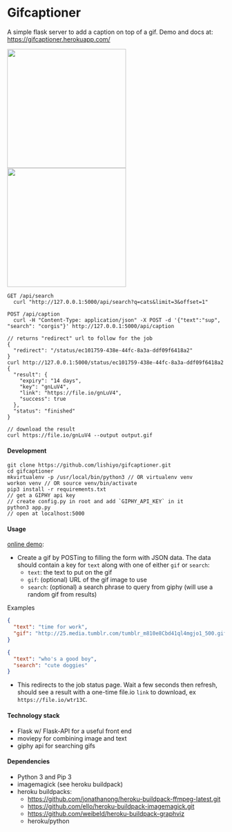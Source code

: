 # Gifcaptioner

A simple flask server to add a caption on top of a gif. Demo and docs at: https://gifcaptioner.herokuapp.com/

<img src=https://media.giphy.com/media/3ohs7SIXVLf9HkE1HO/giphy.gif height=275> <img src=https://media.giphy.com/media/xT0xehettm94WhYamk/giphy.gif height=275>

```
GET /api/search
  curl "http://127.0.0.1:5000/api/search?q=cats&limit=3&offset=1"

POST /api/caption
  curl -H "Content-Type: application/json" -X POST -d '{"text":"sup", "search": "corgis"}' http://127.0.0.1:5000/api/caption

// returns "redirect" url to follow for the job
{
  "redirect": "/status/ec101759-438e-44fc-8a3a-ddf09f6418a2"
}
curl http://127.0.0.1:5000/status/ec101759-438e-44fc-8a3a-ddf09f6418a2
{
  "result": {
    "expiry": "14 days",
    "key": "gnLuV4",
    "link": "https://file.io/gnLuV4",
    "success": true
  },
  "status": "finished"
}

// download the result
curl https://file.io/gnLuV4 --output output.gif
```

#### Development
```shell
git clone https://github.com/lishiyo/gifcaptioner.git
cd gifcaptioner
mkvirtualenv -p /usr/local/bin/python3 // OR virtualenv venv
workon venv // OR source venv/bin/activate
pip3 install -r requirements.txt
// get a GIPHY api key
// create config.py in root and add `GIPHY_API_KEY` in it
python3 app.py
// open at localhost:5000
```

#### Usage
[online demo](https://gifcaptioner.herokuapp.com/):
- Create a gif by POSTing to filling the form with JSON data. The data should contain a key for `text` along with one of either `gif` or `search`:
  - `text`: the text to put on the gif
  - `gif`: (optional) URL of the gif image to use
  - `search`: (optional) a search phrase to query from giphy (will use a random gif from results)
  
Examples
```json
{
  "text": "time for work", 
  "gif": "http://25.media.tumblr.com/tumblr_m810e8Cbd41ql4mgjo1_500.gif"
}
```
```json
{
  "text": "who's a good boy", 
  "search": "cute doggies"
}
```

- This redirects to the job status page. Wait a few seconds then refresh, should see a result with a one-time file.io `link` to download, ex `https://file.io/wtr13C`.

#### Technology stack
- Flask w/ Flask-API for a useful front end
- moviepy for combining image and text
- giphy api for searching gifs

#### Dependencies
- Python 3 and Pip 3
- imagemagick (see heroku buildpack)
- heroku buildpacks: 
  - https://github.com/jonathanong/heroku-buildpack-ffmpeg-latest.git
  - https://github.com/ello/heroku-buildpack-imagemagick.git
  - https://github.com/weibeld/heroku-buildpack-graphviz
  - heroku/python

